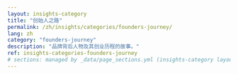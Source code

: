 ```yaml
---
layout: insights-category
title: "创始人之路"
permalink: /zh/insights/categories/founders-journey/
lang: zh
category: "founders-journey"
description: "品牌背后人物及其创业历程的故事。"
ref: insights-categories-founders-journey
# sections: managed by _data/page_sections.yml (insights-category layout)
---
```


